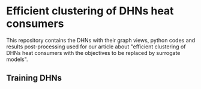 # Efficient clustering of DHNs heat consumers

This repository contains the DHNs with their graph views, python codes and results post-processing used for our article about "efficient clustering of DHNs heat consumers with the objectives to be replaced by surrogate models".

## Training DHNs
